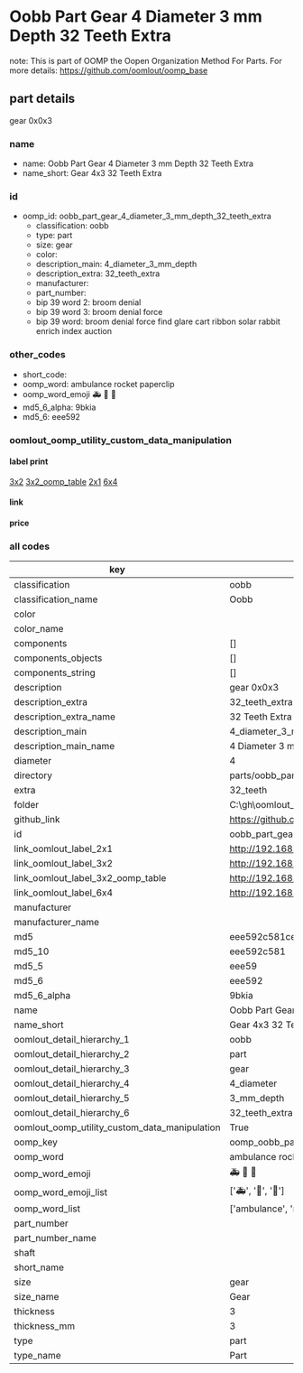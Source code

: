 # Oobb Part Gear 4 Diameter 3 mm Depth 32 Teeth Extra  

note: This is part of OOMP the Oopen Organization Method For Parts. For more details: https://github.com/oomlout/oomp_base

##  part details
  



gear 0x0x3



### name
* name: Oobb Part Gear 4 Diameter 3 mm Depth 32 Teeth Extra
* name_short: Gear 4x3 32 Teeth Extra
### id
* oomp_id: oobb_part_gear_4_diameter_3_mm_depth_32_teeth_extra
  * classification: oobb
  * type: part
  * size: gear
  * color: 
  * description_main: 4_diameter_3_mm_depth
  * description_extra: 32_teeth_extra
  * manufacturer: 
  * part_number: 
  * bip 39 word 2: broom denial
  * bip 39 word 3: broom denial force
  * bip 39 word: broom denial force find glare cart ribbon solar rabbit enrich index auction

### other_codes
* short_code: 
* oomp_word: ambulance rocket paperclip
* oomp_word_emoji :ambulance: :rocket: :paperclip:
* md5_6_alpha: 9bkia
* md5_6: eee592






### oomlout_oomp_utility_custom_data_manipulation
#### label print
[3x2](http://192.168.1.245:1112/?label=oomp%209bkia)
[3x2_oomp_table](http://192.168.1.108:1112/?label=oomp%209bkia)
[2x1](http://192.168.1.242:1112/?label=oomp%209bkia)
[6x4](http://192.168.1.55:1112/?label=oomp%209bkia)    

#### link

                              

#### price







### all codes 
| key | value |  
| --- | --- |  
| classification | oobb |  
| classification_name | Oobb |  
| color |  |  
| color_name |  |  
| components | [] |  
| components_objects | [] |  
| components_string | [] |  
| description | gear 0x0x3 |  
| description_extra | 32_teeth_extra |  
| description_extra_name | 32 Teeth Extra |  
| description_main | 4_diameter_3_mm_depth |  
| description_main_name | 4 Diameter 3 mm Depth |  
| diameter | 4 |  
| directory | parts/oobb_part_gear_4_diameter_3_mm_depth_32_teeth_extra |  
| extra | 32_teeth |  
| folder | C:\gh\oomlout_oobb_version_4_generated_parts\things\oobb_part_gear_4_diameter_3_mm_depth_32_teeth_extra |  
| github_link | https://github.com/oomlout/oomlout_oomp_part_src/tree/main/parts/oobb_part_gear_4_diameter_3_mm_depth_32_teeth_extra |  
| id | oobb_part_gear_4_diameter_3_mm_depth_32_teeth_extra |  
| link_oomlout_label_2x1 | http://192.168.1.242:1112/?label=oomp%209bkia |  
| link_oomlout_label_3x2 | http://192.168.1.245:1112/?label=oomp%209bkia |  
| link_oomlout_label_3x2_oomp_table | http://192.168.1.108:1112/?label=oomp%209bkia |  
| link_oomlout_label_6x4 | http://192.168.1.55:1112/?label=oomp%209bkia |  
| manufacturer |  |  
| manufacturer_name |  |  
| md5 | eee592c581ce77208c31656ab60e98e6 |  
| md5_10 | eee592c581 |  
| md5_5 | eee59 |  
| md5_6 | eee592 |  
| md5_6_alpha | 9bkia |  
| name | Oobb Part Gear 4 Diameter 3 mm Depth 32 Teeth Extra |  
| name_short | Gear 4x3 32 Teeth Extra |  
| oomlout_detail_hierarchy_1 | oobb |  
| oomlout_detail_hierarchy_2 | part |  
| oomlout_detail_hierarchy_3 | gear |  
| oomlout_detail_hierarchy_4 | 4_diameter |  
| oomlout_detail_hierarchy_5 | 3_mm_depth |  
| oomlout_detail_hierarchy_6 | 32_teeth_extra |  
| oomlout_oomp_utility_custom_data_manipulation | True |  
| oomp_key | oomp_oobb_part_gear_4_diameter_3_mm_depth_32_teeth_extra |  
| oomp_word | ambulance rocket paperclip |  
| oomp_word_emoji | :ambulance: :rocket: :paperclip: |  
| oomp_word_emoji_list | [':ambulance:', ':rocket:', ':paperclip:'] |  
| oomp_word_list | ['ambulance', 'rocket', 'paperclip'] |  
| part_number |  |  
| part_number_name |  |  
| shaft |  |  
| short_name |  |  
| size | gear |  
| size_name | Gear |  
| thickness | 3 |  
| thickness_mm | 3 |  
| type | part |  
| type_name | Part |  
